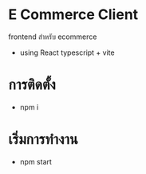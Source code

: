 # E Commerce Client
frontend สำหรับ ecommerce

- using React typescript + vite

# การติดตั้ง
- npm i

# เริ่มการทำงาน
- npm start

